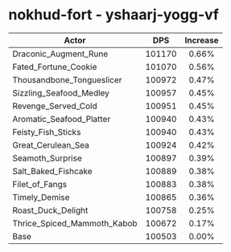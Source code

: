 # nokhud-fort - yshaarj-yogg-vf
| Actor | DPS | Increase |
|---|:---:|:---:|
|Draconic_Augment_Rune|101170|0.66%|
|Fated_Fortune_Cookie|101070|0.56%|
|Thousandbone_Tongueslicer|100972|0.47%|
|Sizzling_Seafood_Medley|100957|0.45%|
|Revenge_Served_Cold|100951|0.45%|
|Aromatic_Seafood_Platter|100940|0.43%|
|Feisty_Fish_Sticks|100940|0.43%|
|Great_Cerulean_Sea|100924|0.42%|
|Seamoth_Surprise|100897|0.39%|
|Salt_Baked_Fishcake|100889|0.38%|
|Filet_of_Fangs|100883|0.38%|
|Timely_Demise|100865|0.36%|
|Roast_Duck_Delight|100758|0.25%|
|Thrice_Spiced_Mammoth_Kabob|100672|0.17%|
|Base|100503|0.00%|

